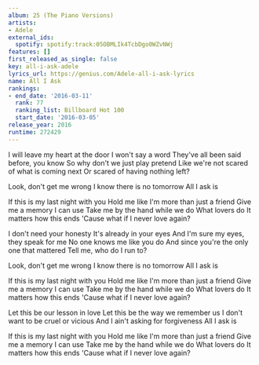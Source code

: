 ```yaml
---
album: 25 (The Piano Versions)
artists:
- Adele
external_ids:
  spotify: spotify:track:05OBMLIk4TcbDgo0WZvNWj
features: []
first_released_as_single: false
key: all-i-ask-adele
lyrics_url: https://genius.com/Adele-all-i-ask-lyrics
name: All I Ask
rankings:
- end_date: '2016-03-11'
  rank: 77
  ranking_list: Billboard Hot 100
  start_date: '2016-03-05'
release_year: 2016
runtime: 272429
---
```

I will leave my heart at the door
I won't say a word
They've all been said before, you know
So why don't we just play pretend
Like we're not scared of what is coming next
Or scared of having nothing left?


Look, don't get me wrong
I know there is no tomorrow
All I ask is


If this is my last night with you
Hold me like I'm more than just a friend
Give me a memory I can use
Take me by the hand while we do
What lovers do
It matters how this ends
'Cause what if I never love again?


I don't need your honesty
It's already in your eyes
And I'm sure my eyes, they speak for me
No one knows me like you do
And since you're the only one that mattered
Tell me, who do I run to?


Look, don't get me wrong
I know there is no tomorrow
All I ask is


If this is my last night with you
Hold me like I'm more than just a friend
Give me a memory I can use
Take me by the hand while we do
What lovers do
It matters how this ends
'Cause what if I never love again?


Let this be our lesson in love
Let this be the way we remember us
I don't want to be cruel or vicious
And I ain't asking for forgiveness
All I ask is


If this is my last night with you
Hold me like I'm more than just a friend
Give me a memory I can use
Take me by the hand while we do
What lovers do
It matters how this ends
'Cause what if I never love again?
